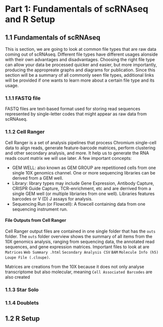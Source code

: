 # Part 1: Fundamentals of scRNAseq and R Setup
## 1.1 Fundamentals of scRNAseq
This is section, we are going to look at common file types that are raw data coming out of scRNAseq. Different file types have different usages alonside with their own  advantages and disadvantages. Choosing the right file type can allow your data be processed quicker and easier, but more importantly, producing the appropreate graphs and diagrams for publication. Since this section will be a summary of all commonly seen file types, additional links will be provided if one wants to learn more about a certain file type and its usage. 

### 1.1.1 FASTQ file
FASTQ files are text-based format used for storing read sequences represented by single-letter codes that might appear as raw data from scRNAseq. 

### 1.1.2 Cell Ranger
Cell Ranger is a set of analysis pipelines that process Chromium single-cell data to align reads, generate feature-barcode matrices, perform clustering and other secondary analysis, and more. It help us to generate the RNA reads count matrix we will use later. A few important concepts:
- GEM WELL: also known as GEM GROUP are repetitioned cells from one single 10X genomics channel. One or more sequencing libraries can be derived from a GEM well. 
- Library: library types may include Gene Expression, Antibody Capture, CRISPR Guide Capture, TCR-enrichment, etc and are derrived from a single GEM well (or multiple libriaries from one well). Libraries features barcodes or V (D) J assays for analysis. 
- Sequencing Run (or Flowcell): A flowcell containing data from one sequencing instrument run.

#### File Outputs from Cell Ranger
Cell Ranger output files are contained in one single folder that has the ```outs``` folder. The ```outs``` folder overview shows the summary of all items from the 10X genomics analysis, ranging from sequencing data, the annotated read sequences, and gene expression matrices. Important files to look at are ```Matrices``` ```Web Summary .html``` ```Secondary Analysis CSV``` ```BAM``` ```Molecule Info (h5)``` ```Loupe File (.cloupe)```. 

Matrices are creations from the 10X because it does not only analyse transcriptome but also molecular, meaning ```Cell Associated Barcodes``` are also created 

### 1.1.3 Star Solo

### 1.1.4 Doublets




## 1.2 R Setup
